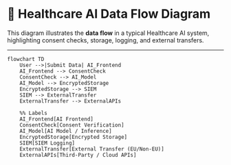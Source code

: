 # 📌 Healthcare AI Data Flow Diagram

This diagram illustrates the **data flow** in a typical Healthcare AI system, highlighting consent checks, storage, logging, and external transfers.

---

```mermaid
flowchart TD
    User -->|Submit Data| AI_Frontend
    AI_Frontend --> ConsentCheck
    ConsentCheck --> AI_Model
    AI_Model --> EncryptedStorage
    EncryptedStorage --> SIEM
    SIEM --> ExternalTransfer
    ExternalTransfer --> ExternalAPIs

    %% Labels
    AI_Frontend[AI Frontend]
    ConsentCheck[Consent Verification]
    AI_Model[AI Model / Inference]
    EncryptedStorage[Encrypted Storage]
    SIEM[SIEM Logging]
    ExternalTransfer[External Transfer (EU/Non-EU)]
    ExternalAPIs[Third-Party / Cloud APIs]

```
